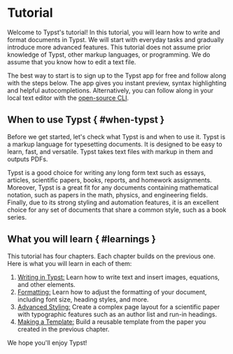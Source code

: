 
# Tutorial
Welcome to Typst's tutorial! In this tutorial, you will learn how to write and
format documents in Typst. We will start with everyday tasks and gradually
introduce more advanced features. This tutorial does not assume prior knowledge
of Typst, other markup languages, or programming. We do assume that you know how
to edit a text file.

The best way to start is to sign up to the Typst app for free and follow along
with the steps below. The app gives you instant preview, syntax highlighting and
helpful autocompletions. Alternatively, you can follow along in your local text
editor with the [open-source CLI](https://github.com/typst/typst).

## When to use Typst { #when-typst }
Before we get started, let's check what Typst is and when to use it. Typst is a
markup language for typesetting documents. It is designed to be easy to learn,
fast, and versatile. Typst takes text files with markup in them and outputs
PDFs.

Typst is a good choice for writing any long form text such as essays, articles,
scientific papers, books, reports, and homework assignments. Moreover, Typst is
a great fit for any documents containing mathematical notation, such as papers
in the math, physics, and engineering fields. Finally, due to its strong styling
and automation features, it is an excellent choice for any set of documents that
share a common style, such as a book series.

## What you will learn { #learnings }
This tutorial has four chapters. Each chapter builds on the previous one. Here
is what you will learn in each of them:

1. [Writing in Typst:]($tutorial/writing-in-typst) Learn how to write text and
   insert images, equations, and other elements.
2. [Formatting:]($tutorial/formatting) Learn how to adjust the formatting
   of your document, including font size, heading styles, and more.
3. [Advanced Styling:]($tutorial/advanced-styling) Create a complex page
   layout for a scientific paper with typographic features such as an author
   list and run-in headings.
4. [Making a Template:]($tutorial/making-a-template) Build a reusable template
   from the paper you created in the previous chapter.

We hope you'll enjoy Typst!